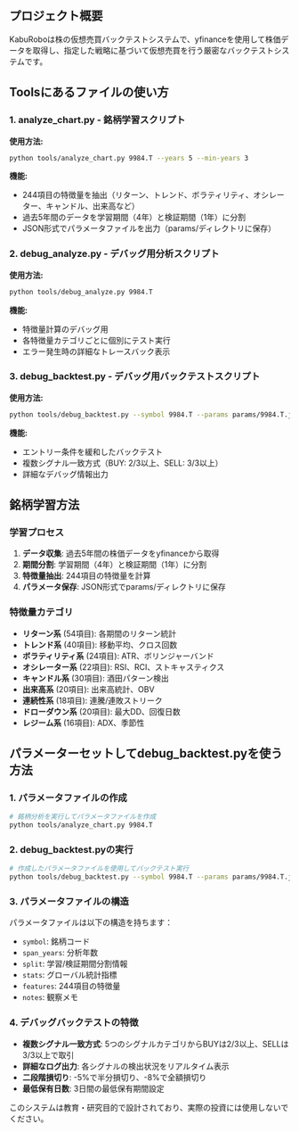 ## プロジェクト概要

KabuRoboは株の仮想売買バックテストシステムで、yfinanceを使用して株価データを取得し、指定した戦略に基づいて仮想売買を行う厳密なバックテストシステムです。

## Toolsにあるファイルの使い方

### 1. analyze_chart.py - 銘柄学習スクリプト

__使用方法:__

```bash
python tools/analyze_chart.py 9984.T --years 5 --min-years 3
```

__機能:__

- 244項目の特徴量を抽出（リターン、トレンド、ボラティリティ、オシレーター、キャンドル、出来高など）
- 過去5年間のデータを学習期間（4年）と検証期間（1年）に分割
- JSON形式でパラメータファイルを出力（params/ディレクトリに保存）

### 2. debug_analyze.py - デバッグ用分析スクリプト

__使用方法:__

```bash
python tools/debug_analyze.py 9984.T
```

__機能:__

- 特徴量計算のデバッグ用
- 各特徴量カテゴリごとに個別にテスト実行
- エラー発生時の詳細なトレースバック表示

### 3. debug_backtest.py - デバッグ用バックテストスクリプト

__使用方法:__

```bash
python tools/debug_backtest.py --symbol 9984.T --params params/9984.T.json --start 2024-01-01 --end 2024-12-31
```

__機能:__

- エントリー条件を緩和したバックテスト
- 複数シグナル一致方式（BUY: 2/3以上、SELL: 3/3以上）
- 詳細なデバッグ情報出力

## 銘柄学習方法

### 学習プロセス

1. __データ収集__: 過去5年間の株価データをyfinanceから取得
2. __期間分割__: 学習期間（4年）と検証期間（1年）に分割
3. __特徴量抽出__: 244項目の特徴量を計算
4. __パラメータ保存__: JSON形式でparams/ディレクトリに保存

### 特徴量カテゴリ

- __リターン系__ (54項目): 各期間のリターン統計
- __トレンド系__ (40項目): 移動平均、クロス回数
- __ボラティリティ系__ (24項目): ATR、ボリンジャーバンド
- __オシレーター系__ (22項目): RSI、RCI、ストキャスティクス
- __キャンドル系__ (30項目): 酒田パターン検出
- __出来高系__ (20項目): 出来高統計、OBV
- __連続性系__ (18項目): 連騰/連敗ストリーク
- __ドローダウン系__ (20項目): 最大DD、回復日数
- __レジーム系__ (16項目): ADX、季節性

## パラメーターセットしてdebug_backtest.pyを使う方法

### 1. パラメータファイルの作成

```bash
# 銘柄分析を実行してパラメータファイルを作成
python tools/analyze_chart.py 9984.T
```

### 2. debug_backtest.pyの実行

```bash
# 作成したパラメータファイルを使用してバックテスト実行
python tools/debug_backtest.py --symbol 9984.T --params params/9984.T.json --start 2024-01-01 --end 2024-12-31
```

### 3. パラメータファイルの構造

パラメータファイルは以下の構造を持ちます：

- `symbol`: 銘柄コード
- `span_years`: 分析年数
- `split`: 学習/検証期間分割情報
- `stats`: グローバル統計指標
- `features`: 244項目の特徴量
- `notes`: 観察メモ

### 4. デバッグバックテストの特徴

- __複数シグナル一致方式__: 5つのシグナルカテゴリからBUYは2/3以上、SELLは3/3以上で取引
- __詳細なログ出力__: 各シグナルの検出状況をリアルタイム表示
- __二段階損切り__: -5%で半分損切り、-8%で全額損切り
- __最低保有日数__: 3日間の最低保有期間設定

このシステムは教育・研究目的で設計されており、実際の投資には使用しないでください。
